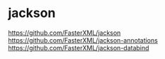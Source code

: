 # jackson

https://github.com/FasterXML/jackson
https://github.com/FasterXML/jackson-annotations
https://github.com/FasterXML/jackson-databind
